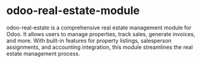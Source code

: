 # odoo-real-estate-module
odoo-real-estate is a comprehensive real estate management module for Odoo. It allows users to manage properties, track sales, generate invoices, and more. With built-in features for property listings, salesperson assignments, and accounting integration, this module streamlines the real estate management process.
